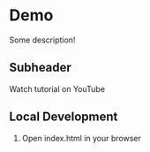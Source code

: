 # Demo

Some description!

## Subheader

Watch tutorial on YouTube

## Local Development

1. Open index.html in your browser